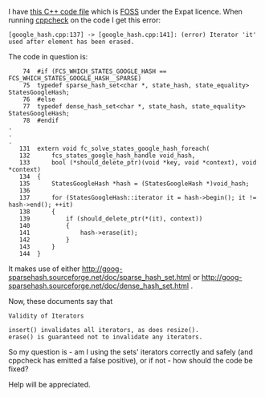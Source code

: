 I have [this C++ code file](https://github.com/shlomif/fc-solve/blob/9812d6688c576631653b2fdd25fa9affed870718/fc-solve/source/google_hash.cpp#L137)
which is [FOSS](https://en.wikipedia.org/wiki/Free_and_open-source_software)
under the Expat licence. When running [cppcheck](http://cppcheck.sourceforge.net/)
on the code I get this error:

`[google_hash.cpp:137] -> [google_hash.cpp:141]: (error) Iterator 'it' used after element has been erased.`

The code in question is:

```
    74	#if (FCS_WHICH_STATES_GOOGLE_HASH == FCS_WHICH_STATES_GOOGLE_HASH__SPARSE)
    75	typedef sparse_hash_set<char *, state_hash, state_equality> StatesGoogleHash;
    76	#else
    77	typedef dense_hash_set<char *, state_hash, state_equality> StatesGoogleHash;
    78	#endif
.
.
.
   131	extern void fc_solve_states_google_hash_foreach(
   132	    fcs_states_google_hash_handle void_hash,
   133	    bool (*should_delete_ptr)(void *key, void *context), void *context)
   134	{
   135	    StatesGoogleHash *hash = (StatesGoogleHash *)void_hash;
   136
   137	    for (StatesGoogleHash::iterator it = hash->begin(); it != hash->end(); ++it)
   138	    {
   139	        if (should_delete_ptr(*(it), context))
   140	        {
   141	            hash->erase(it);
   142	        }
   143	    }
   144	}
```

It makes use of either
http://goog-sparsehash.sourceforge.net/doc/sparse_hash_set.html
or http://goog-sparsehash.sourceforge.net/doc/dense_hash_set.html .

Now, these documents say that

```
Validity of Iterators

insert() invalidates all iterators, as does resize().
erase() is guaranteed not to invalidate any iterators.
```

So my question is - am I using the sets' iterators correctly and safely
(and cppcheck has emitted a false positive), or if not - how should the
code be fixed?

Help will be appreciated.
